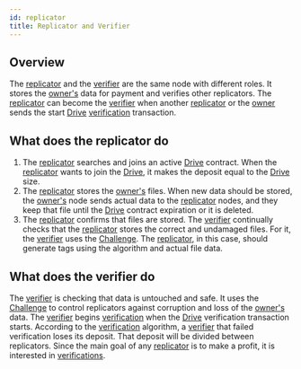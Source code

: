 ```yaml
---
id: replicator
title: Replicator and Verifier
---
```


## Overview

The [replicator](replicator.md) and the [verifier](replicator.md) are the same node with different roles. It stores the [owner's](owner.md) data for payment and verifies other replicators. The [replicator](replicator.md) can become the [verifier](replicator.md) when another [replicator](replicator.md) or the [owner](owner.md) sends the start [Drive](../built_in_features/drive/overview.md) [verification](../algorithms/verification.md) transaction.

## What does the replicator do

1. The [replicator](replicator.md) searches and joins an active [Drive](../built_in_features/drive/overview.md) contract. When the [replicator](replicator.md) wants to join the [Drive](../built_in_features/drive/overview.md), it makes the deposit equal to the [Drive](../built_in_features/drive/overview.md) size.
2. The [replicator](replicator.md) stores the [owner's](owner.md) files. When new data should be stored, the [owner's](owner.md) node sends actual data to the [replicator](replicator.md) nodes, and they keep that file until the [Drive](../built_in_features/drive/overview.md) contract expiration or it is deleted.
3. The [replicator](replicator.md) confirms that files are stored. The [verifier](replicator.md) continually checks that the [replicator](replicator.md) stores the correct and undamaged files. For it, the [verifier](replicator.md) uses the [Challenge](../built_in_features/challenge.md). The [replicator](replicator.md), in this case, should generate tags using the algorithm and actual file data.

## What does the verifier do

The [verifier](replicator.md) is checking that data is untouched and safe. It uses the [Challenge](../built_in_features/challenge.md) to control replicators against corruption and loss of the [owner's](owner.md) data. The [verifier](replicator.md) begins [verification](../algorithms/verification.md) when the [Drive](../built_in_features/drive/overview.md) verification transaction starts. According to the [verification](../algorithms/verification.md) algorithm, a [verifier](replicator.md) that failed verification loses its deposit. That deposit will be divided between replicators. Since the main goal of any [replicator](replicator.md) is to make a profit, it is interested in [verifications](../algorithms/verification.md).
